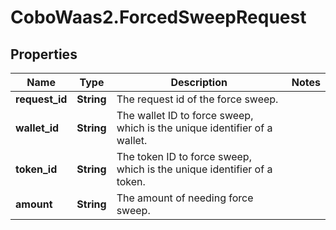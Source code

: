 # CoboWaas2.ForcedSweepRequest

## Properties

Name | Type | Description | Notes
------------ | ------------- | ------------- | -------------
**request_id** | **String** | The request id of the force sweep. | 
**wallet_id** | **String** | The wallet ID to force sweep, which is the unique identifier of a wallet. | 
**token_id** | **String** | The token ID to force sweep, which is the unique identifier of a token. | 
**amount** | **String** | The amount of needing force sweep. | 


